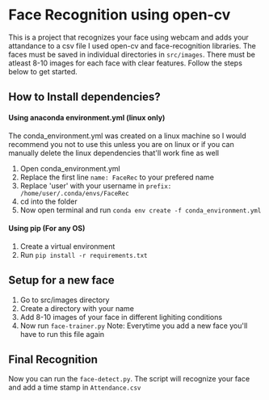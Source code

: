 # Face Recognition using open-cv
This is a project that recognizes your face using webcam and adds your attandance to a csv file 
I used open-cv and face-recognition libraries. The faces must be saved in individual directories 
in `src/images`. There must be atleast 8-10 images for each face with clear features. Follow the 
steps below to get started.

## How to Install dependencies?
#### Using anaconda environment.yml (linux only)
The conda_environment.yml was created on a linux machine so I would recommend you not to use this unless you are on linux or if you can manually delete the linux dependencies that'll work fine as well 
1. Open conda_environment.yml
2. Replace the first line `name: FaceRec` to your prefered name
3. Replace 'user' with your username in `prefix: /home/user/.conda/envs/FaceRec`
4. cd into the folder
5. Now open terminal and run
`conda env create -f conda_environment.yml`

#### Using pip (For any OS)
1. Create a virtual environment 
2. Run `pip install -r requirements.txt`

## Setup for a new face
1. Go to src/images directory 
2. Create a directory with your name 
3. Add 8-10 images of your face in different lighiting conditions 
4. Now run `face-trainer.py`
Note: Everytime you add a new face you'll have to run this file again

## Final Recognition
Now you can run the `face-detect.py`. The script will recognize your face and add a time stamp
in `Attendance.csv`
